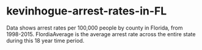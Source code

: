 # kevinhogue-arrest-rates-in-FL

Data shows arrest rates per 100,000 people by county in Florida, from 1998-2015.
FlordiaAverage is the average arrest rate across the entire state during this 18 year time period.